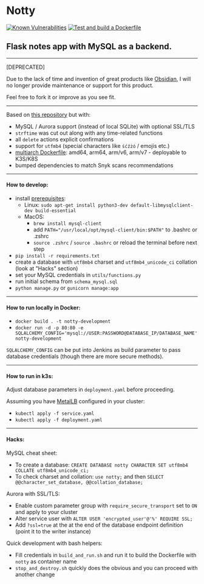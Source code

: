 # Notty

[![Known Vulnerabilities](https://snyk.io/test/github/JakubBialoskorski/notty/badge.svg)](https://snyk.io/test/github/JakubBialoskorski/notty) [![Test and build a Dockerfile](https://github.com/JakubBialoskorski/notty/actions/workflows/testAndBuildDockerfile.yml/badge.svg)](https://github.com/JakubBialoskorski/notty/actions/workflows/testAndBuildDockerfile.yml)

Flask notes app with MySQL as a backend.
---

---

[DEPRECATED]

Due to the lack of time and invention of great products like [Obsidian](https://obsidian.md/), I will no longer provide maintenance or support for this product.

Feel free to fork it or improve as you see fit.

---

Based on [this repository](https://github.com/OmkarPathak/A-Simple-Note-Taking-Web-App) but with:
* MySQL / Aurora support (instead of local SQLite) with optional SSL/TLS
* `strftime` was cut out along with any time-related functions
* all `delete` actions explicit confirmations
* support for `utfmb4` (special characters like `śćźżó` / emojis etc.)
* [multiarch Dockerfile](.github/workflows/testAndBuildDockerfile.yml): amd64, arm64, arm/v6, arm/v7 - deployable to K3S/K8S
* bumped dependencies to match Snyk scans recommendations
---
#### How to develop:
* install [prerequisites](https://pypi.org/project/mysqlclient):
    * Linux: `sudo apt-get install python3-dev default-libmysqlclient-dev build-essential`
    * MacOS:
        * `brew install mysql-client`
        * add `PATH="/usr/local/opt/mysql-client/bin:$PATH"` to .bashrc or .zshrc
        * `source .zshrc` / `source .bashrc` or reload the terminal before next step
* `pip install -r requirements.txt`
* create a database with `utf8mb4` charset and `utf8mb4_unicode_ci` collation (look at "Hacks" section)
* set your MySQL credentials in `utils/functions.py`
* run initial schema from `schema_mysql.sql`
* `python manage.py` or `gunicorn manage:app`
---
#### How to run locally in Docker:
* `docker build . -t notty-development`
* `docker run -d -p 80:80 -e SQLALCHEMY_CONFIG='mysql://USER:PASSWORD@DATABASE_IP/DATABASE_NAME' notty-development`

`SQLALCHEMY_CONFIG` can be put into Jenkins as build parameter to pass database credentials (though there are more secure methods).

---
#### How to run in k3s:
Adjust database parameters in `deployment.yaml` before proceeding.

Assuming you have [MetalLB](https://metallb.universe.tf) configured in your cluster:
* `kubectl apply -f service.yaml`
* `kubectl apply -f deployment.yaml`
---
#### Hacks:

MySQL cheat sheet:
* To create a database: `CREATE DATABASE notty CHARACTER SET utf8mb4 COLLATE utf8mb4_unicode_ci;`
* To check charset and collation: `use notty;` and then `SELECT @@character_set_database, @@collation_database;`

Aurora with SSL/TLS:
* Enable custom parameter group with `require_secure_transport` set to `ON` and apply to your cluster
* Alter service user with `ALTER USER 'encrypted_user'@'%' REQUIRE SSL;`
* Add `?ssl=true` at the at the end of the database endpoint definition (point it to the writer instance)

Quick development with bash helpers:
* Fill credentials in `build_and_run.sh` and run it to build the Dockerfile with `notty` as container name
* `stop_and_destroy.sh` quickly does the obvious and you can proceed with another change